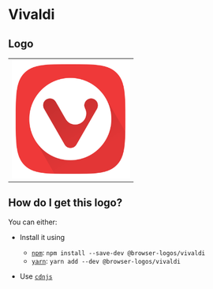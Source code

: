 # Vivaldi

## Logo

<table>
    <tr height=250>
        <td>
            <a href="https://github.com/alrra/browser-logos/tree/00e491a392f258c72721f5ba35dbe43916b30832/src/vivaldi">
                <img width=240 src="https://raw.githubusercontent.com/alrra/browser-logos/00e491a392f258c72721f5ba35dbe43916b30832/src/vivaldi/vivaldi.svg?sanitize=true" alt="Vivaldi browser logo">
            </a>
        </td>
    </tr>
</table>

## How do I get this logo?

You can either:

* Install it using

  * [`npm`][npm]: `npm install --save-dev @browser-logos/vivaldi`
  * [`yarn`][yarn]: `yarn add --dev @browser-logos/vivaldi`

* Use [`cdnjs`](https://cdnjs.com/libraries/browser-logos)

<!-- Link labels: -->

[cdnjs]: https://cdnjs.com/libraries/browser-logos
[npm]: https://www.npmjs.com/
[yarn]: https:.//yarnpkg.com/
